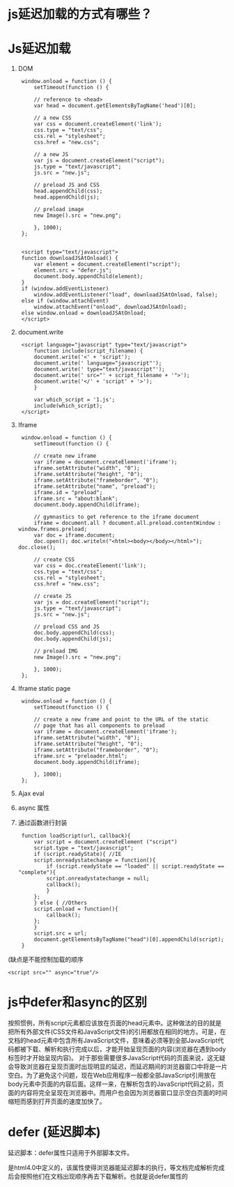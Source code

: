 # js延迟加载的方式有哪些？

# Js延迟加载

1. DOM

		window.onload = function () {  
		    setTimeout(function () {  

			// reference to <head>    
			var head = document.getElementsByTagName('head')[0];  

			// a new CSS    
			var css = document.createElement('link');  
			css.type = "text/css";  
			css.rel = "stylesheet";  
			css.href = "new.css";  

			// a new JS    
			var js = document.createElement("script");  
			js.type = "text/javascript";  
			js.src = "new.js";  

			// preload JS and CSS    
			head.appendChild(css);  
			head.appendChild(js);  

			// preload image    
			new Image().src = "new.png";  

		    }, 1000);  
		};  


		<script type="text/javascript">
		function downloadJSAtOnload() {
			var element = document.createElement("script");
			element.src = "defer.js";
			document.body.appendChild(element);
		}
		if (window.addEventListener)
			window.addEventListener("load", downloadJSAtOnload, false);
		else if (window.attachEvent)
			window.attachEvent("onload", downloadJSAtOnload);
		else window.onload = downloadJSAtOnload;
		</script>


2. document.write

		<script language="javascript" type="text/javascript">    
		    function include(script_filename) {    
			document.write('<' + 'script');    
			document.write(' language="javascript"');    
			document.write(' type="text/javascript"');    
			document.write(' src="' + script_filename + '">');    
			document.write('</' + 'script' + '>');    
		    }    

		    var which_script = '1.js';    
		    include(which_script);    
		</script> 

3. Iframe
	
	
		window.onload = function () {  
		    setTimeout(function () {  

			// create new iframe    
			var iframe = document.createElement('iframe');  
			iframe.setAttribute("width", "0");  
			iframe.setAttribute("height", "0");  
			iframe.setAttribute("frameborder", "0");  
			iframe.setAttribute("name", "preload");  
			iframe.id = "preload";  
			iframe.src = "about:blank";  
			document.body.appendChild(iframe);  

			// gymnastics to get reference to the iframe document    
			iframe = document.all ? document.all.preload.contentWindow : window.frames.preload;  
			var doc = iframe.document;  
			doc.open(); doc.writeln("<html><body></body></html>"); doc.close();  

			// create CSS    
			var css = doc.createElement('link');  
			css.type = "text/css";  
			css.rel = "stylesheet";  
			css.href = "new.css";  

			// create JS    
			var js = doc.createElement("script");  
			js.type = "text/javascript";  
			js.src = "new.js";  

			// preload CSS and JS    
			doc.body.appendChild(css);  
			doc.body.appendChild(js);  

			// preload IMG    
			new Image().src = "new.png";  

		    }, 1000);  
		}; 

4. Iframe static page

		window.onload = function () {  
		    setTimeout(function () {  

			// create a new frame and point to the URL of the static    
			// page that has all components to preload    
			var iframe = document.createElement('iframe');  
			iframe.setAttribute("width", "0");  
			iframe.setAttribute("height", "0");  
			iframe.setAttribute("frameborder", "0");  
			iframe.src = "preloader.html";  
			document.body.appendChild(iframe);  

		    }, 1000);  
		}; 

5.  Ajax eval

6. async 属性

7. 通过函数进行封装
 
		function loadScript(url, callback){
		    var script = document.createElement ("script")
		    script.type = "text/javascript";
		    if (script.readyState){ //IE
			script.onreadystatechange = function(){
			    if (script.readyState == "loaded" || script.readyState == "complete"){
				script.onreadystatechange = null;
				callback();
			    }
			};
		    } else { //Others
			script.onload = function(){
			    callback();
			};
		    }
		    script.src = url;
		    document.getElementsByTagName("head")[0].appendChild(script);
		}


(缺点是不能控制加载的顺序

	<script src="" async="true"/>

# js中defer和async的区别

按照惯例，所有script元素都应该放在页面的head元素中。这种做法的目的就是把所有外部文件(CSS文件和JavaScript文件)的引用都放在相同的地方。可是，在文档的head元素中包含所有JavaScript文件，意味着必须等到全部JavaScript代码都被下载、解析和执行完成以后，才能开始呈现页面的内容(浏览器在遇到body标签时才开始呈现内容)。 
对于那些需要很多JavaScript代码的页面来说，这无疑会导致浏览器在呈现页面时出现明显的延迟，而延迟期间的浏览器窗口中将是一片空白。为了避免这个问题，现在Web应用程序一般都全部JavaScript引用放在body元素中页面的内容后面。这样一来，在解析包含的JavaScript代码之前，页面的内容将完全呈现在浏览器中。而用户也会因为浏览器窗口显示空白页面的时间缩短而感到打开页面的速度加快了。

# defer (延迟脚本)

延迟脚本：defer属性只适用于外部脚本文件。 

是html4.0中定义的，该属性使得浏览器能延迟脚本的执行，等文档完成解析完成后会按照他们在文档出现顺序再去下载解析。也就是说defer属性的<script>就类似于将<script>放在body的效果。如果给script标签定义了defer属性，这个属性的作用是表明脚本在执行时不会影响页面的构造。也就是说，脚本会被延迟到整个页面都解析完毕后再运行。因此，如果script元素中设置了defer属性，相当于告诉浏览器立即下载，但延迟执行。 

		<!DOCTYPE html>
		<html>
		<head>
		    <meta charset="utf-8">
		    <meta http-equiv="X-UA-Compatible" content="IE=edge">
		    <title>延迟加载</title>
		    <script defer type="text/javascript" src="test.js"></script>
		</head>
		<body>
		</body>
		</html>

## 注意

defer属性在浏览器之间表现并不一致。为了避免跨浏览器的差异，可以使用 “lazy loading”的方法，即直到用到该脚本时才加载。

		function lazyload() {
		    var elem = document.createElement("script");
		    elem.type = "text/javascript";
		    elem.async = true;
		    elem.src = "script.js"; 
		    document.body.appendChild(elem);
		}

		if (window.addEventListener) {
		    window.addEventListener("load", lazyload, false);
		} else if (window.attachEvent) {
		    window.attachEvent("onload", lazyload);
		} else {
		    window.onload = lazyload;
		}

# async(异步脚本)
异步脚本：async属性也只适用于外部脚本文件，并告诉浏览器立即下载文件。 
但与defer不同的是：标记为async的脚本并不保证按照指定它们的先后顺序执行。


是HTML5新增的属性，IE10和浏览器都是支持该属性的。该属性的作用是让脚本能异步加载，也就是说当浏览器遇到async属性的<script>时浏览器加载css一样是异步加载的。

		<!DOCTYPE html>
		<html>
		<head>
		    <meta charset="utf-8">
		    <meta http-equiv="X-UA-Compatible" content="IE=edge">
		    <title>异步加载</title>
		    <script async type="text/javascript" src="test1.js"></script>
		    <script async type="text/javascript" src="test2.js"></script>
		</head>
		<body>
		</body>
		</html>

# 区别

1. defer 和 async 在网络读取（脚本下载）这块儿是一样的，都是异步的（相较于 HTML 解析）
2. 两者的差别：在于脚本下载完之后何时执行，显然 defer 是最接近我们对于应用脚本加载和执行的要求的。defer是立即下载但延迟执行，加载后续文档元素的过程将和脚本的加载并行进行（异步），但是脚本的执行要在所有元素解析完成之后，DOMContentLoaded 事件触发之前完成。async是立即下载并执行，加载和渲染后续文档元素的过程将和js脚本的加载与执行并行进行（异步）。
3. 关于 defer，我们还要记住的是它是按照加载顺序执行脚本的
4. 标记为async的脚本并不保证按照指定它们的先后顺序执行。对它来说脚本的加载和执行是紧紧挨着的，所以不管你声明的顺序如何，只要它加载完了就会立刻执行。
5. async 对于应用脚本的用处不大，因为它完全不考虑依赖（哪怕是最低级的顺序执行），不过它对于那些可以不依赖任何脚本或不被任何脚本依赖的脚本来说却是非常合适的。


# 参考资料

[http://www.html5jscss.com/js_async.html](http://www.html5jscss.com/js_async.html)


[http://web.jobbole.com/47304/](http://web.jobbole.com/47304/)
